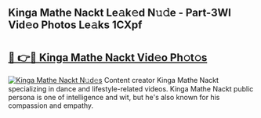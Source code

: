 ## Kinga Mathe Nackt Le𝚊k𝚎d N𝚞𝚍e - Part-3Wl Vid𝚎o Photos Le𝚊ks 1CXpf

# <h2><a href="http://fb39dw.evod.top/?m=Kinga+Mathe+Nackt">🔗 👉🔴 Kinga Mathe Nackt Vid𝚎o Ph𝚘t𝚘s</a></h2>

[![Kinga Mathe Nackt N𝚞d𝚎s](https://i.imgur.com/8V9OHl7.gif)](http://fb39dw.evod.top/?m=Kinga+Mathe+Nackt)
Content creator Kinga Mathe Nackt specializing in dance and lifestyle-related videos. Kinga Mathe Nackt public persona is one of intelligence and wit, but he's also known for his compassion and empathy. 
